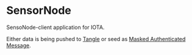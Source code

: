 # SensorNode
SensoNode-client application for IOTA.

Either data is being pushed to <a href="https://thetangle.org/">Tangle</a> or seed as <a href="https://blog.iota.org/introducing-masked-authenticated-messaging-e55c1822d50e">Masked Authenticated Message</a>.
